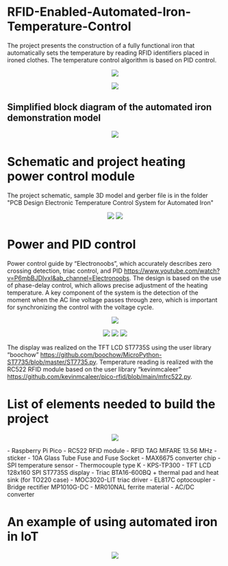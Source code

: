 # RFID-Enabled-Automated-Iron-Temperature-Control
The project presents the construction of a fully functional iron that automatically sets the temperature by reading RFID identifiers placed in ironed clothes. The temperature control algorithm is based on PID control.
<p align="center">
  <img src="https://github.com/user-attachments/assets/d4ed9dc0-e8c1-4179-bdef-a33d72f8b425">
</p>
<p align="center">
  <img src="https://github.com/user-attachments/assets/8aab20bf-c929-4ce9-ae06-862c8b10b950">
</p>

## Simplified block diagram of the automated iron demonstration model
<p align="center">
  <img src="https://github.com/user-attachments/assets/ecc0c315-ce39-46e9-818b-9561bd2f1921">
</p>

# Schematic and project heating power control module
The project schematic, sample 3D model and gerber file is in the folder "PCB Design Electronic Temperature Control System for Automated Iron"
<p align="center">
  <img src="https://github.com/user-attachments/assets/1409585e-9fe1-43e5-a72e-cab69f359077">
  <img src="https://github.com/user-attachments/assets/8e4f7270-c5d8-43d3-9067-631738742f07">
</p>

# Power and PID control
Power control guide by “Electronoobs”, which accurately describes zero crossing detection, triac control, and PID https://www.youtube.com/watch?v=P6mbBJDIvxI&ab_channel=Electronoobs. 
The design is based on the use of phase-delay control, which allows precise adjustment of the heating temperature. A key component of the system is the detection of the moment when the AC line voltage passes through zero, which is important for synchronizing the control with the voltage cycle.
<p align="center">
  <img src="https://github.com/user-attachments/assets/d9746f44-6ded-443f-8944-6878a1418bd3">
</p>
<p align="center">
  <img src="https://github.com/user-attachments/assets/f6fe8c1e-ad30-462f-878b-743e11e43f99">
  <img src="https://github.com/user-attachments/assets/23aac976-357b-4ec9-88b5-69a84c59b32c">
  <img src="https://github.com/user-attachments/assets/bf14816c-53ea-4296-b89a-5f5566fb2242">
</p>

The display was realized on the TFT LCD ST7735S using the user library “boochow” https://github.com/boochow/MicroPython-ST7735/blob/master/ST7735.py.  Temperature reading is realized with the RC522 RFID module based on the user library “kevinmcaleer” https://github.com/kevinmcaleer/pico-rfid/blob/main/mfrc522.py.

# List of elements needed to build the project
<p align="center">
  <img src="https://github.com/user-attachments/assets/f0798c2c-b4db-4ef2-8f07-f5ab6efee7ca">
</p>
- Raspberry Pi Pico 
- RC522 RFID module
- RFID TAG MIFARE 13.56 MHz - sticker
- 10A Glass Tube Fuse and Fuse Socket
- MAX6675 converter chip - SPI temperature sensor
- Thermocouple type K - KPS-TP300
- TFT LCD 128x160 SPI ST7735S display
- Triac BTA16-600BQ + thermal pad and heat sink (for TO220 case)
- MOC3020-LIT triac driver
- EL817C optocoupler
- Bridge rectifier MP1010G-DC
- MR010NAL ferrite material
- AC/DC converter

# An example of using automated iron in IoT
<p align="center">
  <img src="https://github.com/user-attachments/assets/d454ec80-646d-402d-bd42-c17971e1c51a">
</p>
